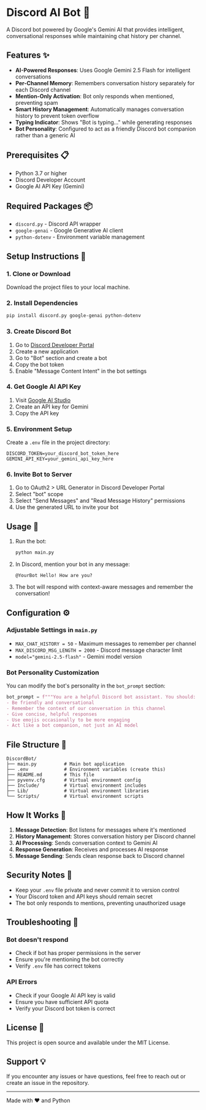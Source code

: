 # Discord AI Bot 🤖

A Discord bot powered by Google's Gemini AI that provides intelligent, conversational responses while maintaining chat history per channel.

## Features ✨

- **AI-Powered Responses**: Uses Google Gemini 2.5 Flash for intelligent conversations
- **Per-Channel Memory**: Remembers conversation history separately for each Discord channel
- **Mention-Only Activation**: Bot only responds when mentioned, preventing spam
- **Smart History Management**: Automatically manages conversation history to prevent token overflow
- **Typing Indicator**: Shows "Bot is typing..." while generating responses
- **Bot Personality**: Configured to act as a friendly Discord bot companion rather than a generic AI

## Prerequisites 📋

- Python 3.7 or higher
- Discord Developer Account
- Google AI API Key (Gemini)

## Required Packages 📦

- `discord.py` - Discord API wrapper
- `google-genai` - Google Generative AI client
- `python-dotenv` - Environment variable management

## Setup Instructions 🚀

### 1. Clone or Download

Download the project files to your local machine.

### 2. Install Dependencies

```bash
pip install discord.py google-genai python-dotenv
```

### 3. Create Discord Bot

1. Go to [Discord Developer Portal](https://discord.com/developers/applications)
2. Create a new application
3. Go to "Bot" section and create a bot
4. Copy the bot token
5. Enable "Message Content Intent" in the bot settings

### 4. Get Google AI API Key

1. Visit [Google AI Studio](https://aistudio.google.com/)
2. Create an API key for Gemini
3. Copy the API key

### 5. Environment Setup

Create a `.env` file in the project directory:

```env
DISCORD_TOKEN=your_discord_bot_token_here
GEMINI_API_KEY=your_gemini_api_key_here
```

### 6. Invite Bot to Server

1. Go to OAuth2 > URL Generator in Discord Developer Portal
2. Select "bot" scope
3. Select "Send Messages" and "Read Message History" permissions
4. Use the generated URL to invite your bot

## Usage 💬

1. Run the bot:

   ```bash
   python main.py
   ```

2. In Discord, mention your bot in any message:

   ```Text
   @YourBot Hello! How are you?
   ```

3. The bot will respond with context-aware messages and remember the conversation!

## Configuration ⚙️

### Adjustable Settings in `main.py`

- `MAX_CHAT_HISTORY = 50` - Maximum messages to remember per channel
- `MAX_DISCORD_MSG_LENGTH = 2000` - Discord message character limit
- `model="gemini-2.5-flash"` - Gemini model version

### Bot Personality Customization

You can modify the bot's personality in the `bot_prompt` section:

```python
bot_prompt = f"""You are a helpful Discord bot assistant. You should:
- Be friendly and conversational
- Remember the context of our conversation in this channel
- Give concise, helpful responses
- Use emojis occasionally to be more engaging
- Act like a bot companion, not just an AI model
```

## File Structure 📁

```Code
DiscordBot/
├── main.py          # Main bot application
├── .env             # Environment variables (create this)
├── README.md        # This file
├── pyvenv.cfg       # Virtual environment config
├── Include/         # Virtual environment includes
├── Lib/             # Virtual environment libraries
└── Scripts/         # Virtual environment scripts
```

## How It Works 🔧

1. **Message Detection**: Bot listens for messages where it's mentioned
2. **History Management**: Stores conversation history per Discord channel
3. **AI Processing**: Sends conversation context to Gemini AI
4. **Response Generation**: Receives and processes AI response
5. **Message Sending**: Sends clean response back to Discord channel

## Security Notes 🔐

- Keep your `.env` file private and never commit it to version control
- Your Discord token and API keys should remain secret
- The bot only responds to mentions, preventing unauthorized usage

## Troubleshooting 🔧

### Bot doesn't respond

- Check if bot has proper permissions in the server
- Ensure you're mentioning the bot correctly
- Verify `.env` file has correct tokens

### API Errors

- Check if your Google AI API key is valid
- Ensure you have sufficient API quota
- Verify your Discord bot token is correct

## License 📄

This project is open source and available under the MIT License.

## Support 💡

If you encounter any issues or have questions, feel free to reach out or create an issue in the repository.

---
Made with ❤️ and Python
